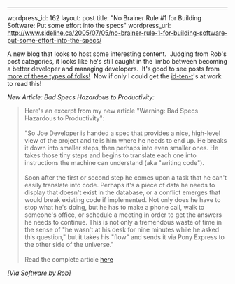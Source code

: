 --- 
wordpress_id: 162
layout: post
title: "No Brainer Rule #1 for Building Software:  Put some effort into the specs"
wordpress_url: http://www.sideline.ca/2005/07/05/no-brainer-rule-1-for-building-software-put-some-effort-into-the-specs/

A new blog that looks to host some interesting content.  Judging from Rob's post categories, it looks like he's still caught in the limbo between becoming a better developer and managing developers.  It's good to see posts from <a href="http://www.nerdherding.net/">more of these types of folks!</a>  Now if only I could get the <a href="http://www.catb.org/~esr/jargon/html/I/idiot.html">id-ten-t</a>'s at work to read this! 
<p><em>New Article: Bad Specs Hazardous to Productivity:</em> </p>
<blockquote>Here's an excerpt from my new article "Warning: Bad Specs Hazardous to Productivity":<br /><br />"So Joe Developer is handed a spec that provides a nice, high-level view of the project and tells him where he needs to end up. He breaks it down into smaller steps, then perhaps into even smaller ones. He takes those tiny steps and begins to translate each one into instructions the machine can understand (aka "writing code").<br /><br />Soon after the first or second step he comes upon a task that he can't easily translate into code. Perhaps it's a piece of data he needs to display that doesn't exist in the database, or a conflict emerges that would break existing code if implemented. Not only does he have to stop what he's doing, but he has to make a phone call, walk to someone's office, or schedule a meeting in order to get the answers he needs to continue. This is not only a tremendous waste of time in the sense of "he wasn't at his desk for nine minutes while he asked this question," but it takes his "flow" and sends it via Pony Express to the other side of the universe."<br /><br />Read the complete article <a href="http://www.softwarebyrob.com/articles/47.aspx">here</a><img height="1" src="http://www.softwarebyrob.com/aggbug.aspx'PostID=49" width="1" /></blockquote><i>[Via <a href="http://www.softwarebyrob.com/archive/2005/06/30/49.aspx">Software by Rob</a>]</i>
